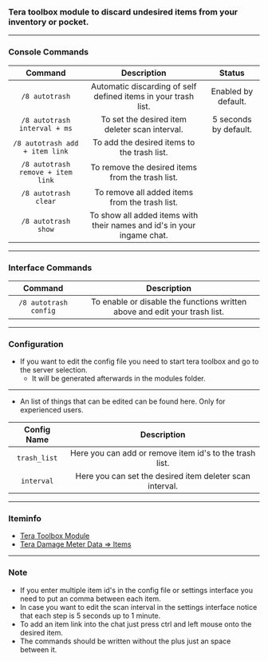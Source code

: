 ### Tera toolbox module to discard undesired items from your inventory or pocket.

---

### Console Commands
| Command | Description | Status |
| :---: | :---: | :---: |
| `/8 autotrash` | Automatic discarding of self defined items in your trash list. | Enabled by default. |
| `/8 autotrash interval + ms` | To set the desired item deleter scan interval. | 5 seconds by default. |
| `/8 autotrash add + item link` | To add the desired items to the trash list. |  |
| `/8 autotrash remove + item link` | To remove the desired items from the trash list. |  |
| `/8 autotrash clear` | To remove all added items from the trash list. |  |
| `/8 autotrash show` | To show all added items with their names and id's in your ingame chat. |  |

---

### Interface Commands
| Command | Description |
| :---: | :---: |
| `/8 autotrash config` | To enable or disable the functions written above and edit your trash list. |

---

### Configuration
- If you want to edit the config file you need to start tera toolbox and go to the server selection.
    - It will be generated afterwards in the modules folder.

---

- An list of things that can be edited can be found here. Only for experienced users.

| Config Name | Description |
| :---: | :---: |
| `trash_list` | Here you can add or remove item id's to the trash list. |
| `interval` | Here you can set the desired item deleter scan interval. |

---

### Iteminfo
- [Tera Toolbox Module](https://github.com/Tera-Shiraneko/item-id-finder)
- [Tera Damage Meter Data => Items](https://github.com/neowutran/TeraDpsMeterData/tree/master/items)

---

### Note
- If you enter multiple item id's in the config file or settings interface you need to put an comma between each item.
- In case you want to edit the scan interval in the settings interface notice that each step is 5 seconds up to 1 minute.
- To add an item link into the chat just press ctrl and left mouse onto the desired item.
- The commands should be written without the plus just an space between it.
